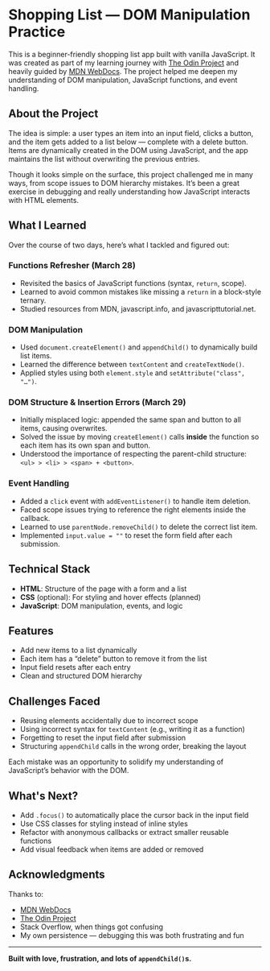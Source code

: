 # Shopping List — DOM Manipulation Practice

This is a beginner-friendly shopping list app built with vanilla JavaScript. It was created as part of my learning journey with [The Odin Project](https://www.theodinproject.com/) and heavily guided by [MDN WebDocs](https://developer.mozilla.org/). The project helped me deepen my understanding of DOM manipulation, JavaScript functions, and event handling.

## About the Project

The idea is simple: a user types an item into an input field, clicks a button, and the item gets added to a list below — complete with a delete button. Items are dynamically created in the DOM using JavaScript, and the app maintains the list without overwriting the previous entries.

Though it looks simple on the surface, this project challenged me in many ways, from scope issues to DOM hierarchy mistakes. It’s been a great exercise in debugging and really understanding how JavaScript interacts with HTML elements.

## What I Learned

Over the course of two days, here’s what I tackled and figured out:

### Functions Refresher (March 28)

- Revisited the basics of JavaScript functions (syntax, `return`, scope).
- Learned to avoid common mistakes like missing a `return` in a block-style ternary.
- Studied resources from MDN, javascript.info, and javascripttutorial.net.

### DOM Manipulation

- Used `document.createElement()` and `appendChild()` to dynamically build list items.
- Learned the difference between `textContent` and `createTextNode()`.
- Applied styles using both `element.style` and `setAttribute("class", "…")`.

### DOM Structure & Insertion Errors (March 29)

- Initially misplaced logic: appended the same span and button to all items, causing overwrites.
- Solved the issue by moving `createElement()` calls **inside** the function so each item has its own span and button.
- Understood the importance of respecting the parent-child structure: `<ul> > <li> > <span> + <button>`.

### Event Handling

- Added a `click` event with `addEventListener()` to handle item deletion.
- Faced scope issues trying to reference the right elements inside the callback.
- Learned to use `parentNode.removeChild()` to delete the correct list item.
- Implemented `input.value = ""` to reset the form field after each submission.

## Technical Stack

- **HTML**: Structure of the page with a form and a list
- **CSS** (optional): For styling and hover effects (planned)
- **JavaScript**: DOM manipulation, events, and logic

## Features

- Add new items to a list dynamically
- Each item has a “delete” button to remove it from the list
- Input field resets after each entry
- Clean and structured DOM hierarchy

## Challenges Faced

- Reusing elements accidentally due to incorrect scope
- Using incorrect syntax for `textContent` (e.g., writing it as a function)
- Forgetting to reset the input field after submission
- Structuring `appendChild` calls in the wrong order, breaking the layout

Each mistake was an opportunity to solidify my understanding of JavaScript’s behavior with the DOM.

## What's Next?

- Add `.focus()` to automatically place the cursor back in the input field
- Use CSS classes for styling instead of inline styles
- Refactor with anonymous callbacks or extract smaller reusable functions
- Add visual feedback when items are added or removed

## Acknowledgments

Thanks to:

- [MDN WebDocs](https://developer.mozilla.org/)
- [The Odin Project](https://www.theodinproject.com/)
- Stack Overflow, when things got confusing
- My own persistence — debugging this was both frustrating and fun

---

**Built with love, frustration, and lots of `appendChild()`s.**
